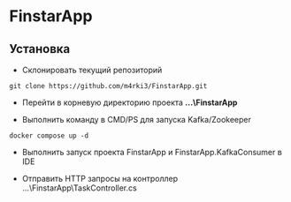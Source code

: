 # FinstarApp

## Установка

* Склонировать текущий репозиторий
```
git clone https://github.com/m4rki3/FinstarApp.git
```

* Перейти в корневую директорию проекта __...\FinstarApp__

* Выполнить команду в CMD/PS для запуска Kafka/Zookeeper
```
docker compose up -d
```

* Выполнить запуск проекта FinstarApp и FinstarApp.KafkaConsumer в IDE

* Отправить HTTP запросы на контроллер ...\FinstarApp\TaskController.cs
